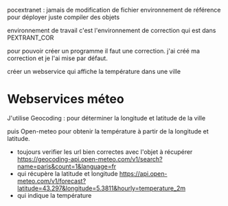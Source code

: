 pocextranet : jamais de modification de fichier environnement de référence pour déployer
juste compiler des objets

environnement de travail c'est l'environnement de correction qui est dans PEXTRANT_COR

pour pouvoir créer un programme il faut une correction.
j'ai créé ma correction et je l'ai mise par défaut.

créer un webservice qui affiche la température dans une ville

# Webservices méteo

J'utilise Geocoding : pour déterminer la longitude et latitude de la ville

puis Open-meteo pour obtenir la température à partir de la longitude et latitude.

- toujours verifier les url bien correctes avec l'objet à récupérer
https://geocoding-api.open-meteo.com/v1/search?name=paris&count=1&language=fr
- qui récupère la latitude et longitude
https://api.open-meteo.com/v1/forecast?latitude=43.297&longitude=5.3811&hourly=temperature_2m
- qui indique la température